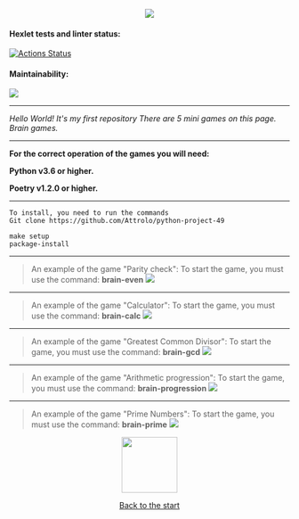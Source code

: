 <a id='anchor'></a>
<div id="header2" align="center">
  <img src="https://media.giphy.com/media/qgQUggAC3Pfv687qPC/giphy.gif"/>
</div>

#### Hexlet tests and linter status:
[![Actions Status](https://github.com/Attrolo/python-project-49/workflows/hexlet-check/badge.svg)](https://github.com/Attrolo/python-project-49/actions)

#### Maintainability:
<a href="https://codeclimate.com/github/Attrolo/python-project-49/maintainability"><img src="https://api.codeclimate.com/v1/badges/fc133d20c74431d60023/maintainability" /></a>

***

_Hello World! It's my first repository_
_There are 5 mini games on this page. Brain games._

***

__For the correct operation of the games you will need:__

__Python v3.6 or higher.__

__Poetry v1.2.0 or higher.__

***

```
To install, you need to run the commands
Git clone https://github.com/Attrolo/python-project-49

make setup
package-install
```
***

>An example of the game "Parity check":
To start the game, you must use the command: __brain-even__
<a href="https://asciinema.org/a/pJtXpdXJyjLt8njKtmaClFGVy" target="_blank"><img src="https://asciinema.org/a/pJtXpdXJyjLt8njKtmaClFGVy.svg" /></a>

***

>An example of the game "Calculator":
To start the game, you must use the command:  __brain-calc__
<a href="https://asciinema.org/a/Kt2YaFNMVMRQc0B5ODeLUmEuQ" target="_blank"><img src="https://asciinema.org/a/Kt2YaFNMVMRQc0B5ODeLUmEuQ.svg" /></a>

***

>An example of the game "Greatest Common Divisor":
To start the game, you must use the command:  __brain-gcd__
<a href="https://asciinema.org/a/k4kSzehekwGlzqrwVG5sp65O1" target="_blank"><img src="https://asciinema.org/a/k4kSzehekwGlzqrwVG5sp65O1.svg" /></a>

***

>An example of the game "Arithmetic progression":
To start the game, you must use the command: __brain-progression__
<a href="https://asciinema.org/a/AcN8PhKVaTJfDy9ibgh5ph0l1" target="_blank"><img src="https://asciinema.org/a/AcN8PhKVaTJfDy9ibgh5ph0l1.svg" /></a>

***

>An example of the game "Prime Numbers":
To start the game, you must use the command: __brain-prime__
<a href="https://asciinema.org/a/iuKvBxU1anuovPxtK62ChzfCc" target="_blank"><img src="https://asciinema.org/a/iuKvBxU1anuovPxtK62ChzfCc.svg" /></a>

<div id="header2" align="center">
  <img src="https://komarev.com/ghpvc/?username=your-github-attrolo&style=flat-square&color=blue" alt=""/>

<div id="header" align="center">
  <img src="https://media.giphy.com/media/M9gbBd9nbDrOTu1Mqx/giphy.gif" width="100"/>
</div>

[Back to the start](#anchor)